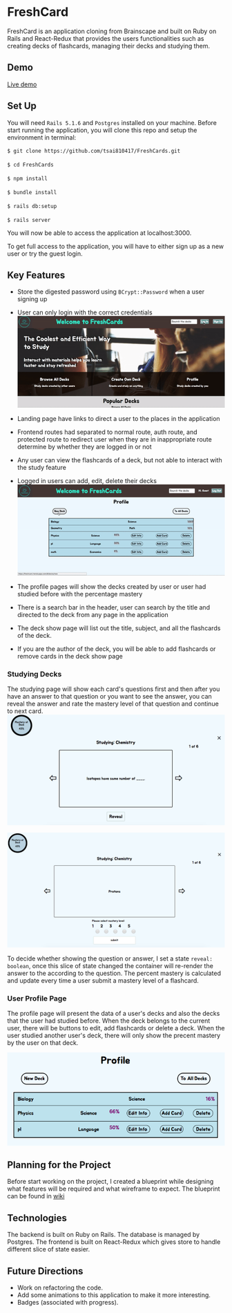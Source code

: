 # FreshCard     
FreshCard is an application cloning from Brainscape and built on Ruby on Rails and React-Redux that provides the users functionalities such as creating decks of flashcards, managing their decks and studying them.       
## Demo                         
[Live demo](https://freshcard.herokuapp.com/#/)
## Set Up                              
You will need `Rails 5.1.6` and `Postgres` installed on your machine. Before start running the application, you will clone this repo and setup the environment in terminal:
```command
$ git clone https://github.com/tsai810417/FreshCards.git

$ cd FreshCards

$ npm install

$ bundle install

$ rails db:setup

$ rails server
```
You will now be able to access the application at localhost:3000.

To get full access to the application, you will have to either sign up as a new user or try the guest login.
## Key Features
* Store the digested password using `BCrypt::Password` when a user signing up

* User can only login with the correct credentials
![login](readme_resources/freshcard_login.gif)

* Landing page have links to direct a user to the places in the application

* Frontend routes had separated to normal route, auth route, and protected route to redirect user when they are in inappropriate route determine by whether they are logged in or not

* Any user can view the flashcards of a deck, but not able to interact with the study feature

* Logged in users can add, edit, delete their decks
![deck](readme_resources/freshcard_deck.gif)

* The profile pages will show the decks created by user or user had studied before with the percentage mastery

* There is a search bar in the header, user can search by the title and directed to the deck from any page in the application

* The deck show page will list out the title, subject, and all the flashcards of the deck.

* If you are the author of the deck, you will be able to add flashcards or remove cards in the deck show page

### Studying Decks
The studying page will show each card's questions first and then after you have an answer to that question or you want to see the answer, you can reveal the answer and rate the mastery level of that question and continue to next card.
![question](https://github.com/tsai810417/resources/blob/master/study_question.png?raw=true)

![answer](https://github.com/tsai810417/resources/blob/master/study_answer.png?raw=true)

To decide whether showing the question or answer, I set a state `reveal: boolean`, once this slice of state changed the container will re-render the answer to the according to the question.
The percent mastery is calculated and update every time a user submit a mastery level of a flashcard.

### User Profile Page
The profile page will present the data of a user's decks and also the decks that the user had studied before.
When the deck belongs to the current user, there will be buttons to edit, add flashcards or delete a deck.
When the user studied another user's deck,  there will only show the precent mastery by the user on that deck.

![profile](readme_resources/freshcard_profile.png)

## Planning for the Project
Before start working on the project, I created a blueprint while designing what features will be required and what wireframe to expect.
The blueprint can be found in [wiki](https://github.com/tsai810417/FreshCards/wiki)


## Technologies
The backend is built on Ruby on Rails.
The database is managed by Postgres.
The frontend is built on React-Redux which gives store to handle different slice of state easier.

## Future Directions
* Work on refactoring the code.
* Add some animations to this application to make it more interesting.
* Badges (associated with progress).
